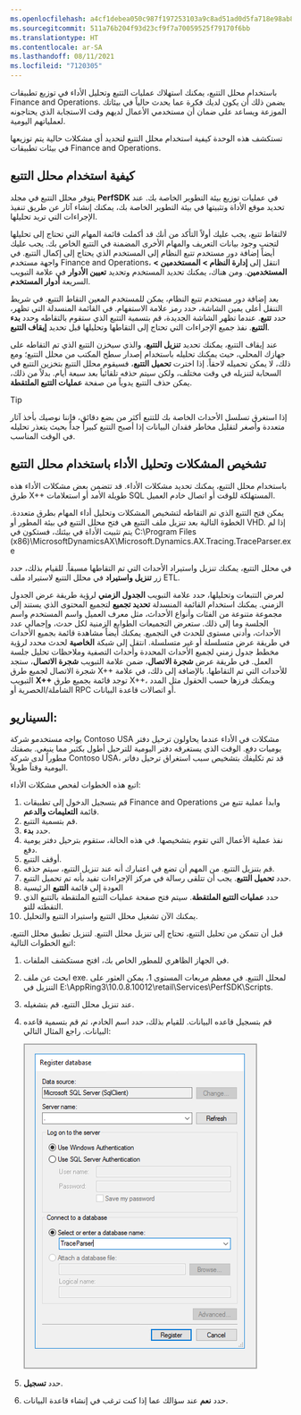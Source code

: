 ```yaml
---
ms.openlocfilehash: a4cf1debea050c987f197253103a9c8ad51ad0d5fa718e98ab8b6918579e9612
ms.sourcegitcommit: 511a76b204f93d23cf9f7a70059525f79170f6bb
ms.translationtype: HT
ms.contentlocale: ar-SA
ms.lasthandoff: 08/11/2021
ms.locfileid: "7120305"
---
```

باستخدام محلل التتبع، يمكنك استهلاك عمليات التتبع وتحليل الأداء في توزيع تطبيقات Finance and Operations. يضمن ذلك أن يكون لديك فكرة عما يحدث حالياً في بيئاتك الموزعة ويساعد على ضمان أن مستخدمي الأعمال لديهم وقت الاستجابة الذي يحتاجونه لعملياتهم اليومية.

تستكشف هذه الوحدة كيفية استخدام محلل التتبع لتحديد أي مشكلات حالية يتم توزيعها في بيئات تطبيقات Finance and Operations.
 
## <a name="how-to-use-trace-parser"></a>كيفية استخدام محلل التتبع 

يتوفر محلل التتبع في مجلد **PerfSDK** في عمليات توزيع بيئة التطوير الخاصة بك. عند تحديد موقع الأداة وتثبيتها في بيئة التطوير الخاصة بك، يمكنك إنشاء آثار عن طريق تنفيذ الإجراءات التي تريد تحليلها.

لالتقاط تتبع، يجب عليك أولاً التأكد من أنك قد أكملت قائمة المهام التي تحتاج إلى تحليلها لتجنب وجود بيانات التعريف والمهام الأخرى المضمنة في التتبع الخاص بك. يجب عليك أيضاً إضافة دور مستخدم تتبع النظام إلى المستخدم الذي يحتاج إلى إكمال التتبع. في واجهة مستخدم Finance and Operations، انتقل إلى **إدارة النظام > المستخدمين > المستخدمين**. ومن هناك، يمكنك تحديد المستخدم وتحديد **تعيين الأدوار** في علامة التبويب السريعة **أدوار المستخدم**.

بعد إضافة دور مستخدم تتبع النظام، يمكن للمستخدم المعين التقاط التتبع. في شريط التنقل أعلى يمين الشاشة، حدد رمز علامة الاستفهام. في القائمة المنسدلة التي تظهر، حدد **تتبع**. عندما تظهر الشاشة الجديدة، قم بتسمية التتبع الذي ستقوم بالتقاطه وحدد **بدء التتبع**. نفذ جميع الإجراءات التي تحتاج إلى التقاطها وتحليلها قبل تحديد **إيقاف التتبع**.

عند إيقاف التتبع، يمكنك تحديد **تنزيل التتبع**، والذي سيخزن التتبع الذي تم التقاطه على جهازك المحلي، حيث يمكنك تحليله باستخدام إصدار سطح المكتب من محلل التتبع؛ ومع ذلك، لا يمكن تحميله لاحقاً. إذا اخترت **تحميل التتبع**، فسيقوم محلل التتبع بتخزين التتبع في السحابة لتنزيله في وقت مختلف، ولكن سيتم حذفه تلقائياً بعد سبعة أيام. بدلاً من ذلك، يمكن حذف التتبع يدوياً من صفحة **عمليات التتبع الملتقطة**.

> [!TIP]
> إذا استغرق تسلسل الأحداث الخاصة بك للتتبع أكثر من بضع دقائق، فإننا نوصيك بأخذ آثار متعددة وأصغر لتقليل مخاطر فقدان البيانات إذا أصبح التتبع كبيراً جداً بحيث يتعذر تحليله في الوقت المناسب.

## <a name="diagnose-issues-and-analyze-performance-by-using-trace-parser"></a>تشخيص المشكلات وتحليل الأداء باستخدام محلل التتبع 

باستخدام محلل التتبع، يمكنك تحديد مشكلات الأداء. قد تتضمن بعض مشكلات الأداء هذه طرق X++ طويلة الأمد أو استعلامات SQL المستهلكة للوقت أو اتصال خادم العميل. 

يمكن فتح التتبع الذي تم التقاطه لتشخيص المشكلات وتحليل أداء المهام بطرق متعددة. الخطوة التالية بعد تنزيل ملف التتبع هي فتح محلل التتبع في بيئة المطور أو VHD. إذا لم يتم تثبيت الأداة في بيئتك، فستكون في C:\Program Files (x86)\MicrosoftDynamicsAX\Microsoft.Dynamics.AX.Tracing.TraceParser.exe

في محلل التتبع، يمكنك تنزيل واستيراد الأحداث التي تم التقاطها مسبقاً. للقيام بذلك، حدد زر **تنزيل واستيراد** في محلل التتبع لاستيراد ملف ETL.

لعرض التتبعات وتحليلها، حدد علامة التبويب **الجدول الزمني** لرؤية طريقة عرض الجدول الزمني. يمكنك استخدام القائمة المنسدلة **تحديد تجميع** لتجميع المحتوى الذي يستند إلى مجموعة متنوعة من الفئات وأنواع الأحداث، مثل معرف العميل واسم المستخدم واسم الجلسة وما إلى ذلك. ستعرض التجميعات الطوابع الزمنية لكل حدث، وإجمالي عدد الأحداث، وأدنى مستوى للحدث في التجميع. يمكنك أيضاً مشاهدة قائمة بجميع الأحداث في طريقة عرض متسلسلة أو غير متسلسلة. انتقل إلى شبكة **الخاصية** لحدث محدد لرؤية مخطط جدول زمني لجميع الأحداث المحددة وأحداث التصفية وملاحظات تحليل جلسة العمل. في طريقة عرض **شجرة الاتصال**، ضمن علامة التبويب **شجرة الاتصال**، ستجد شجرة الاتصال لجميع طرق X++ للأحداث التي تم التقاطها. بالإضافة إلى ذلك، في علامة التبويب **X++** توجد قائمة بجميع طرق X++، ويمكنك فرزها حسب الحقول مثل المدد الشاملة/الحصرية أو RPC أو اتصالات قاعدة البيانات.

## <a name="scenario"></a>السيناريو:

يواجه مستخدمو شركة Contoso ‏USA مشكلات في الأداء عندما يحاولون ترحيل دفتر يوميات دفع. الوقت الذي يستغرقه دفتر اليومية للترحيل أطول بكثير مما ينبغي. بصفتك مطوراً لدى شركة Contoso ‏USA، قد تم تكليفك بتشخيص سبب استغراق ترحيل دفاتر اليومية وقتاً طويلاً. 

اتبع هذه الخطوات لفحص مشكلات الأداء:

1.  قم بتسجيل الدخول إلى تطبيقات Finance and Operations وابدأ عملية تتبع من قائمة **التعليمات والدعم**. 
2.  قم بتسمية التتبع.
3.  حدد **بدء**. 
4.  نفذ عملية الأعمال التي تقوم بتشخيصها. في هذه الحالة، ستقوم بترحيل دفتر يومية دفع. 
5.  أوقف التتبع.
6.  قم بتنزيل التتبع. من المهم أن تضع في اعتبارك أنه عند تنزيل التتبع، سيتم حذفه. 
7.  حدد **تحميل التتبع**. يجب أن تتلقى رسالة في مركز الإجراءات تفيد بأنه تم تحميل التتبع. 
9.  العودة إلى قائمة **التتبع** الرئيسية
10. حدد **عمليات التتبع الملتقطة**. سيتم فتح صفحة عمليات التتبع الملتقطة بالتتبع الذي التقطته للتو. 
12. يمكنك الآن تشغيل محلل التتبع واستيراد التتبع والتحليل.

قبل أن تتمكن من تحليل التتبع، تحتاج إلى تنزيل محلل التتبع. لتنزيل تطبيق محلل التتبع، اتبع الخطوات التالية:

1.  في الجهاز الظاهري للمطور الخاص بك، افتح مستكشف الملفات. 
2.  ابحث عن ملف exe. لمحلل التتبع. في معظم مربعات المستوى 1، يمكن العثور على التنزيل في E:\AppRing3\10.0.8.10012\retail\Services\PerfSDK\Scripts.
3.  عند تنزيل محلل التتبع، قم بتشغيله. 
4.  قم بتسجيل قاعده البيانات. للقيام بذلك، حدد اسم الخادم، ثم قم بتسمية قاعده البيانات. راجع المثال التالي:

    ![لقطة شاشة لكيفية تسجيل قاعدة بيانات في تطبيق محلل التتبع](../media/register-database.png)

5.  حدد **تسجيل**. 
6.  حدد **نعم** عند سؤالك عما إذا كنت ترغب في إنشاء قاعدة البيانات. 

